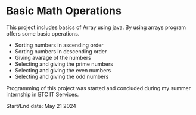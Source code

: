 # Basic Math Operations
  
This project includes basics of Array using java. By using arrays program offers some basic operations.

  - Sorting numbers in ascending order
  - Sorting numbers in descending order
  - Giving avarage of the numbers
  - Selecting and giving the prime numbers
  - Selecting and giving the even numbers
  - Selecting and giving the odd numbers

Programming of this project was started and concluded during my summer internship in BTC IT Services.

Start/End date: May 21 2024
